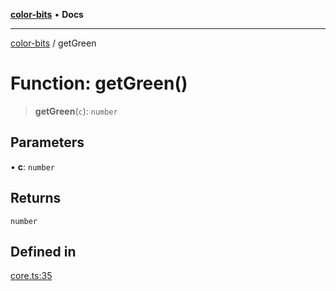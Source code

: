 [**color-bits**](../README.md) • **Docs**

***

[color-bits](../README.md) / getGreen

# Function: getGreen()

> **getGreen**(`c`): `number`

## Parameters

• **c**: `number`

## Returns

`number`

## Defined in

[core.ts:35](https://github.com/romgrk/color-bits/blob/b365b323832db5ef849692fab31824cf62056780/src/core.ts#L35)
